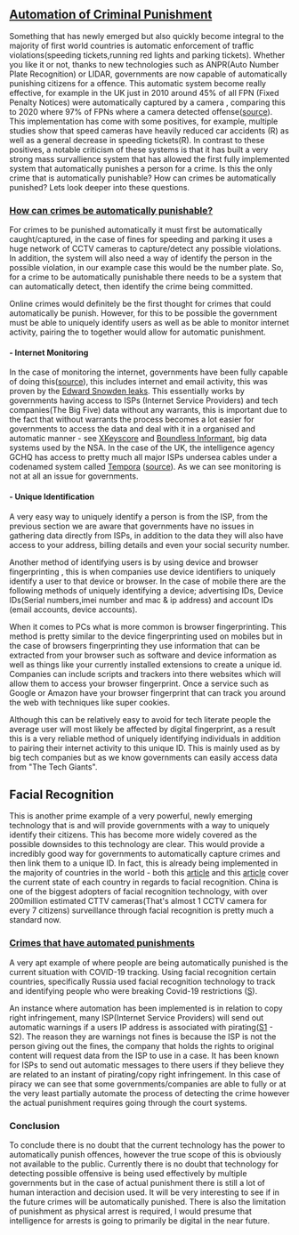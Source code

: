 ## <u>Automation of Criminal Punishment</u>

Something that has newly emerged but also quickly become integral to the majority of first world countries is automatic enforcement of traffic violations(speeding tickets,running red lights and parking tickets). Whether you like it or not, thanks to new technologies such as ANPR(Auto Number Plate Recognition) or LIDAR, governments are now capable of automatically punishing citizens for a offence. This automatic system become really effective, for example in the UK just in 2010 around 45% of all FPN (Fixed Penalty Notices) were automatically captured by a camera , comparing this to 2020 where 97% of FPNs where a camera detected offense([source](https://www.gov.uk/government/collections/police-powers-and-procedures-england-and-wales)). This implementation has come with some positives, for example, multiple studies show that speed cameras have heavily reduced car accidents (R) as well as a general decrease in speeding tickets(R). In contrast to these positives, a notable criticism of these systems is that it has built a very strong mass survallience system that has allowed the first fully implemented system that automatically punishes a person for a crime. Is this the only crime that is automatically punishable? How can crimes be automatically punished? Lets look deeper into these questions.



### <u>How can crimes be automatically punishable?</u>

For crimes to be punished automatically it must first be automatically caught/captured, in the case of fines for speeding and parking it uses a huge network of CCTV cameras to capture/detect any possible violations. In addition, the system will also need a way of identify the person in the possible violation, in our example case this would be the number plate. So, for a crime to be automatically punishable there needs to be a system that can automatically detect, then identify the crime being committed. 

Online crimes would definitely be the first thought for crimes that could automatically be punish. However, for this to be possible the government must be able to uniquely identify users as well as be able to monitor internet activity, pairing the to together would allow for automatic punishment. 

#### - Internet Monitoring

In the case of monitoring the internet, governments have been fully capable of doing this([source](https://www.privacyend.com/mass-surveillance/)), this includes internet and email activity, this was proven by the [Edward Snowden leaks](https://blokt.com/guides/edward-snowden-leaks). This essentially works by governments having access to ISPs (Internet Service Providers) and tech companies(The Big Five) data without any warrants, this is important due to the fact that without warrants the process becomes a lot easier for governments to access the data and deal with it in a organised and automatic manner - see [XKeyscore](https://en.wikipedia.org/wiki/XKeyscore) and [Boundless Informant](https://en.wikipedia.org/wiki/Boundless_Informant), big data systems used by the NSA. In the case of the UK, the intelligence agency GCHQ has access to pretty much all major ISPs undersea cables under a codenamed system called [Tempora](https://en.wikipedia.org/wiki/Tempora) ([source](https://www.theguardian.com/business/2013/aug/02/telecoms-bt-vodafone-cables-gchq)). As we can see monitoring is not at all an issue for governments.

#### - Unique Identification

A very easy way to uniquely identify a person is from the ISP, from the previous section we are aware that governments have no issues in gathering data directly from ISPs, in addition to the data they will also have access to your address, billing details and even your social security number. 

Another method of identifying users is by using device and browser fingerprinting , this is when companies use device identifiers to uniquely identify a user to that device or browser. In the case of mobile there are the following methods of uniquely identifying a device; advertising IDs, Device IDs(Serial numbers,imei number and mac & ip address) and account IDs (email accounts, device accounts). 

When it comes to PCs what is more common is browser fingerprinting. This method is pretty similar to the device fingerprinting used on mobiles but in the case of browsers fingerprinting they use information that can be extracted from your browser such as software and device information as well as things like your currently installed extensions  to create a unique id. Companies can include scripts and trackers into there websites which will allow them to access your browser fingerprint. Once a service such as Google or Amazon have your browser fingerprint that can track you around the web with techniques like super cookies. 

Although this can be relatively easy to avoid for tech literate people the average user will most likely be affected by digital fingerprint, as a result this is a very reliable method of uniquely identifying individuals in addition to pairing their internet activity to this unique ID. This is mainly used as by big tech companies but as we know governments can easily access data from "The Tech Giants".

## Facial Recognition

This is another prime example of a very powerful, newly emerging technology that is and will provide governments with a way to uniquely identify their citizens. This has become more widely covered as the possible downsides to this technology are clear. This would provide a incredibly good way for governments to automatically capture crimes and then link them to a unique ID.  In fact, this is already being implemented in the majority of countries in the world - both this [article](https://www.visualcapitalist.com/facial-recognition-world-map/?__cf_chl_captcha_tk__=pmd_W6itMfd0tqPiZCliwu_6NxDbYpeEb5MbdEKiayTT3_4-1634972492-0-gqNtZGzNAxCjcnBszQhl) and this [article](https://www.comparitech.com/blog/vpn-privacy/biometric-data-study/) cover the current state of each country in regards to facial recognition. China is one of the biggest adopters of facial recognition technology, with over 200million estimated CTTV cameras(That's almost 1 CCTV camera for every 7 citizens) surveillance through facial recognition is pretty much a standard now.



### <u>Crimes that have automated punishments</u>

A very apt example of where people are being automatically punished is the current situation with COVID-19 tracking. Using facial recognition certain countries, specifically Russia used facial recognition technology to track and identifying people who were breaking Covid-19 restrictions ([S](https://www.bbc.co.uk/news/av/world-europe-52157131)).

An instance where automation has been implemented is in relation to copy right infringement, many ISP(Internet Service Providers) will send out automatic warnings if a users IP address is associated with pirating([S1](https://torrentfreak.com/google-fiber-sends-automated-piracy-fines-to-subscribers-150520/?) - S2). The reason they are warnings not fines is because the ISP is not the person giving out the fines, the company that holds the rights to original content will request data from the ISP to use in a case. It has been known for ISPs to send out automatic messages to there users if they believe they are related to an instant of pirating/copy right infringement. In this case of piracy we can see that some governments/companies are able to fully or at the very least partially automate the process of detecting the crime however the actual punishment requires going through the court systems.



### Conclusion

To conclude there is no doubt that the current technology has the power to automatically punish offences, however the true scope of this is obviously not available to the public. Currently there is no doubt that technology for detecting possible offensive is being used effectively by multiple governments but in the case of actual punishment there is still a lot of human interaction and decision used. It will be very interesting to see if in the future crimes will be automatically punished. There is also the limitation of punishment as physical arrest is required, I would presume that intelligence for arrests is going to primarily be digital in the near future. 

